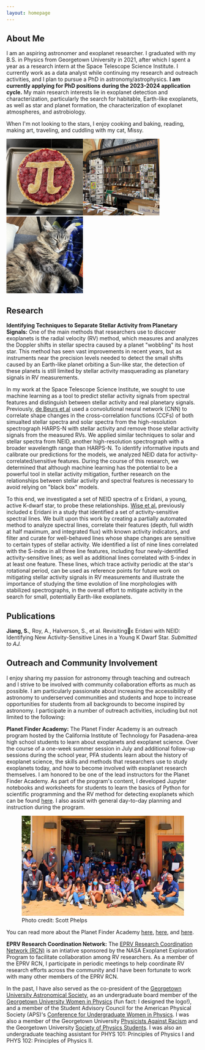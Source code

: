 ```yaml
---
layout: homepage
---
```


## About Me

I am an aspiring astronomer and exoplanet researcher. I graduated with my B.S. in Physics from Georgetown University in 2021, after which I spent a year as a research intern at the Space Telescope Science Institute. I currently work as a data analyst while continuing my research and outreach activities, and I plan to pursue a PhD in astronomy/astrophysics. **I am currently applying for PhD positions during the 2023-2024 application cycle.** My main research interests lie in exoplanet detection and characterization, particularly the search for habitable, Earth-like exoplanets, as well as star and planet formation, the characterization of exoplanet atmospheres, and astrobiology.

When I'm not looking to the stars, I enjoy cooking and baking, reading, making art, traveling, and cuddling with my cat, Missy.

<img src="/assets/img/raspberrypie.jpg" width="200px"><img src="/assets/img/librairie.jpg" width="200px"><img src="/assets/img/missy.jpg" width="200px">

## Research

**Identifying Techniques to Separate Stellar Activity from Planetary Signals:** One of the main methods that researchers use to discover exoplanets is the radial velocity (RV) method, which measures and analyzes the Doppler shifts in stellar spectra caused by a planet "wobbling" its host star. This method has seen vast improvements in recent years, but as instruments near the precision levels needed to detect the small shifts caused by an Earth-like planet orbiting a Sun-like star, the detection of these planets is still limited by stellar activity masquerading as planetary signals in RV measurements.

In my work at the Space Telescope Science Institute, we sought to use machine learning as a tool to predict stellar activity signals from spectral features and distinguish between stellar activity and real planetary signals. Previously, [de Beurs et al](https://arxiv.org/abs/2011.00003) used a convolutional neural network (CNN) to correlate shape changes in the cross-correlation functions (CCFs) of both simualted stellar spectra and solar spectra from the high-resolution spectrograph HARPS-N with stellar activity and remove those stellar activity signals from the measured RVs. We applied similar techniques to solar and stellar spectra from NEID, another high-resolution spectrograph with a broader wavelength range than HARPS-N. To identify informative inputs and calibrate our predictions for the models, we analyzed NEID data for activity-correlated/sensitive features. During the course of this research, we determined that although machine learning has the potential to be a powerful tool in stellar activity mitigation, further research on the relationships between stellar activity and spectral features is necessary to avoid relying on "black box" models. 

To this end, we investigated a set of NEID spectra of ε Eridani, a young, active K-dwarf star, to probe these relationships. [Wise et al.](https://arxiv.org/abs/1808.09009) previously included ε Eridani in a study that identified a set of activity-sensitive spectral lines. We built upon this work by creating a partially automated method to analyze spectral lines, correlate their features (depth, full width at half maximum, and integrated flux) with known activity indicators, and filter and curate for well-behaved lines whose shape changes are sensitive to certain types of stellar activity. We identified a list of nine lines correlated with the S-index in all three line features, including four newly-identified activity-sensitive lines; as well as additional lines correlated with S-index in at least one feature. These lines, which trace activity periodic at the star's rotational period, can be used as reference points for future work on mitigating stellar activity signals in RV measurements and illustrate the importance of studying the time evolution of line morphologies with stabilized spectrographs, in the overall effort to mitigate activity in the search for small, potentially Earth-like exoplanets.

## Publications

**Jiang, S.**, Roy, A., Halverson, S., et al. Revisitingε Eridani with NEID: Identifying New Activity-Sensitive Lines in a Young
K Dwarf Star. *Submitted to AJ.*

## Outreach and Community Involvement

I enjoy sharing my passion for astronomy through teaching and outreach and I strive to be involved with community collaboration efforts as much as possible. I am particularly passionate about increasing the accessibility of astronomy to underserved communities and students and hope to increase opportunities for students from all backgrounds to become inspired by astronomy. I participate in a number of outreach activities, including but not limited to the following:

**Planet Finder Academy:** The Planet Finder Academy is an outreach program hosted by the California Institute of Technology for Pasadena-area high school students to learn about exoplanets and exoplanet science. Over the course of a one-week summer session in July and additional follow-up sessions during the school year, PFA students learn about the history of exoplanet science, the skills and methods that researchers use to study exoplanets today, and how to become involved with exoplanet research themselves. I am honored to be one of the lead instructors for the Planet Finder Academy. As part of the program's content, I developed Jupyter notebooks and worksheets for students to learn the basics of Python for scientific programming and the RV method for detecting exoplanets which can be found [here](/pfa). I also assist with general day-to-day planning and instruction during the program.

<figure>
  <img src="/assets/img/pfa.jpg" width="600px">
  <figcaption style="font-size:10;">Photo credit: Scott Phelps</figcaption>
</figure>

You can read more about the Planet Finder Academy [here](https://www.admissions.caltech.edu/explore-more/news/outreach-program-engages-public-high-school-students-in-the-discovery-of-exoplanets), [here](https://www.coloradoboulevard.net/27-pasadena-unified-students-are-planet-finders/), and [here](https://www.coloradoboulevard.net/pasadena-unified-high-schoolers-train-as-planet-finders-at-caltech/).

**EPRV Research Coordination Network:** The [EPRV Research Coordination Network (RCN)](https://exoplanets.nasa.gov/exep/NNExplore/EPRV-RCN/EPRV-RCN-welcome/) is an intiative sponsored by the NASA Exoplanet Exploration Program to facilitate collaboration among RV researchers. As a member of the EPRV RCN, I participate in periodic meetings to help coordinate RV research efforts across the community and I have been fortunate to work with many other members of the EPRV RCN.

In the past, I have also served as the co-president of the [Georgetown University Astronomical Society](https://www.instagram.com/gtown_astro/), as an undergraduate board member of the [Georgetown University Women in Physics](https://physics.georgetown.edu/georgetown-university-women-in-physics-guwip/) (fun fact: I designed the logo!), and a member of the Student Advisory Council for the American Physical Society (APS)'s [Conference for Undergraduate Women in Physics](https://www.aps.org/programs/women/cuwip/index.cfm). I was also a member of the Georgetown University [Physicists Against Racism](https://par.georgetown.domains/) and the Georgetown University [Society of Physics Students](https://sps.georgetown.domains/). I was also an undergraduate teaching assistant for PHYS 101: Principles of Physics I and PHYS 102: Principles of Physics II.
